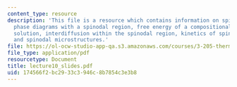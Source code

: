 ```yaml
---
content_type: resource
description: 'This file is a resource which contains information on spinodal decomposition:
  phase diagrams with a spinodal region, free energy of a compositionally inhomogeneous
  solution, interdiffusion within the spinodal region, kinetics of spinodal decomposition,
  and spinodal microstructures.'
file: https://ol-ocw-studio-app-qa.s3.amazonaws.com/courses/3-205-thermodynamics-and-kinetics-of-materials-fall-2006/174566f2bc2933c3946c8b7854c3e3b8_lecture10_slides.pdf
file_type: application/pdf
resourcetype: Document
title: lecture10_slides.pdf
uid: 174566f2-bc29-33c3-946c-8b7854c3e3b8
---
```

